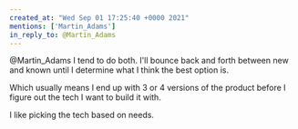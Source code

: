 ```yaml
---
created_at: "Wed Sep 01 17:25:40 +0000 2021"
mentions: ['Martin_Adams']
in_reply_to: @Martin_Adams
---
```


@Martin_Adams I tend to do both. I'll bounce back and forth between new and known until I determine what I think the best option is. 

Which usually means I end up with 3 or 4 versions of the product before I figure out the tech I want to build it with.

I like picking the tech based on needs.